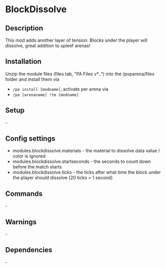 # BlockDissolve

## Description

This mod adds another layer of tension. Blocks under the player will dissolve, great addition to spleef arenas!

## Installation

Unzip the module files (files tab, "PA Files v*.*.*") into the /pvparena/files folder and install them via

- `/pa install [modname]`, activate per arena via
- `/pa [arenaname] !tm [modname]`

## Setup

\-

## Config settings

- modules.blockdissolve.materials \- the material to dissolve data value / color is ignored
- modules.blockdissolve.startseconds \- the seconds to count down before the match starts
- modules.blockdissolve.ticks \- the ticks after what time the block under the player should dissolve (20 ticks = 1 second)

## Commands

\-

## Warnings

\-

## Dependencies

\-
